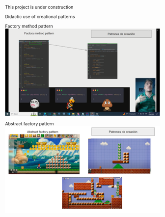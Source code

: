 This project is under construction

Didactic use of creational patterns


Factory method pattern
[![Factory-method-pattern](images/video-factory-method.png)](https://youtu.be/kK5WLuYkqEk)



Abstract factory pattern
[![Abstract-factory-pattern](images/video-abstract-factory.png)](https://youtu.be/kRN5l834nP8)